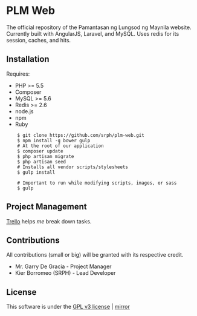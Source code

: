 PLM Web
======

The official repository of the Pamantasan ng Lungsod ng Maynila website. Currently built with AngularJS, Laravel, and MySQL. Uses redis for its session, caches, and hits.

## Installation ##

Requires:

- PHP >= 5.5
- Composer
- MySQL >= 5.6
- Redis >= 2.6
- node.js
- npm
- Ruby

```
	$ git clone https://github.com/srph/plm-web.git
	$ npm install -g bower gulp
	# At the root of our application
	$ composer update
	$ php artisan migrate
	$ php artisan seed
	# Installs all vendor scripts/stylesheets
	$ gulp install

	# Important to run while modifying scripts, images, or sass
	$ gulp
```
	
## Project Management ##

[Trello](https://trello.com/b/k1vqoXPB/plm-web) helps *me* break down tasks.

## Contributions ##

All contributions (small or big) will be granted with its respective credit.

- Mr. Garry De Gracia - Project Manager
- Kier Borromeo (SRPH) - Lead Developer

## License ##

This software is under the [GPL v3 license](https://github.com/srph/plm-web/blob/master/LICENSE) | [mirror](http://choosealicense.com/licenses/gpl-v3/)